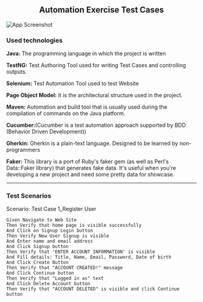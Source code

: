 <h2  align="center" > Automation Exercise Test Cases</h2>

![App Screenshot](https://user-images.githubusercontent.com/50528457/197885512-a78cd142-7626-4ef3-8f1c-9035102ffb69.PNG)

### Used technologies

**Java:** The programming language in which the project is written

**TestNG:** Test Authoring Tool used for writing Test Cases and controlling outputs.

**Selenium:** Test Automation Tool used to test Website

**Page Object Model:** It is the architectural structure used in the project.

**Maven:** Automation and build tool that is usually used during the compilation of commands on the Java platform.

**Cucumber:**(Cucumber is a test automation approach supported by BDD (Behavior Driven Development))

**Gherkin:** Gherkin is a plain-text language. Designed to be learned by non-programmers

**Faker:** This library is a port of Ruby's faker gem (as well as Perl's Data::Faker library) that generates fake data.
It's useful when you're developing a new project and need some pretty data for showcase.

----

### Test Scenarios

Scenario: Test Case 1_Register User

    Given Navigate to Web Site
    Then Verify that home page is visible successfully
    And Click on Signup Login button
    Then Verify New User Signup is visible
    And Enter name and email address
    And Click Signup button
    Then Verify that 'ENTER ACCOUNT INFORMATION' is visible
    And Fill details: Title, Name, Email, Password, Date of birth
    And Click Create Button
    Then Verify that "ACCOUNT CREATED!" message
    And Click Continue button
    Then Verify that "Logged in as" text
    And Click Delete Account button
    Then Verify that "ACCOUNT DELETED" is visible and click Continue button
